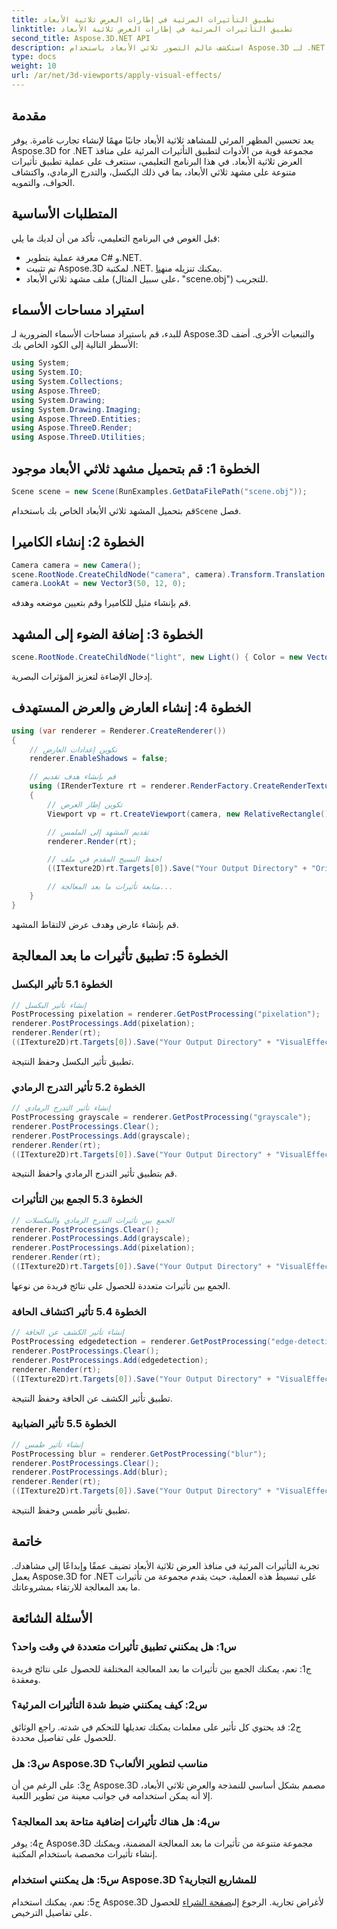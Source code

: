 ```yaml
---
title: تطبيق التأثيرات المرئية في إطارات العرض ثلاثية الأبعاد
linktitle: تطبيق التأثيرات المرئية في إطارات العرض ثلاثية الأبعاد
second_title: Aspose.3D.NET API
description: استكشف عالم التصور ثلاثي الأبعاد باستخدام Aspose.3D لـ .NET. تعلم كيفية تطبيق تأثيرات بصرية جذابة على مشاهدك باستخدام البرامج التعليمية خطوة بخطوة. ارفع مستوى مشروعاتك من خلال تأثيرات البكسل والتدرج الرمادي واكتشاف الحواف والتأثيرات الضبابية.
type: docs
weight: 10
url: /ar/net/3d-viewports/apply-visual-effects/
---
```

## مقدمة

يعد تحسين المظهر المرئي للمشاهد ثلاثية الأبعاد جانبًا مهمًا لإنشاء تجارب غامرة. يوفر Aspose.3D for .NET مجموعة قوية من الأدوات لتطبيق التأثيرات المرئية على منافذ العرض ثلاثية الأبعاد. في هذا البرنامج التعليمي، سنتعرف على عملية تطبيق تأثيرات متنوعة على مشهد ثلاثي الأبعاد، بما في ذلك البكسل، والتدرج الرمادي، واكتشاف الحواف، والتمويه.

## المتطلبات الأساسية

قبل الغوص في البرنامج التعليمي، تأكد من أن لديك ما يلي:

- معرفة عملية بتطوير C# و.NET.
-  تم تثبيت Aspose.3D لمكتبة .NET. يمكنك تنزيله من[هنا](https://releases.aspose.com/3d/net/).
- ملف مشهد ثلاثي الأبعاد (على سبيل المثال، "scene.obj") للتجريب.

## استيراد مساحات الأسماء

للبدء، قم باستيراد مساحات الأسماء الضرورية لـ Aspose.3D والتبعيات الأخرى. أضف الأسطر التالية إلى الكود الخاص بك:

```csharp
using System;
using System.IO;
using System.Collections;
using Aspose.ThreeD;
using System.Drawing;
using System.Drawing.Imaging;
using Aspose.ThreeD.Entities;
using Aspose.ThreeD.Render;
using Aspose.ThreeD.Utilities;
```

## الخطوة 1: قم بتحميل مشهد ثلاثي الأبعاد موجود

```csharp
Scene scene = new Scene(RunExamples.GetDataFilePath("scene.obj"));
```

 قم بتحميل المشهد ثلاثي الأبعاد الخاص بك باستخدام`Scene` فصل.

## الخطوة 2: إنشاء الكاميرا

```csharp
Camera camera = new Camera();
scene.RootNode.CreateChildNode("camera", camera).Transform.Translation = new Vector3(2, 44, 66);
camera.LookAt = new Vector3(50, 12, 0);
```

قم بإنشاء مثيل للكاميرا وقم بتعيين موضعه وهدفه.

## الخطوة 3: إضافة الضوء إلى المشهد

```csharp
scene.RootNode.CreateChildNode("light", new Light() { Color = new Vector3(Color.White), LightType = LightType.Point }).Transform.Translation = new Vector3(26, 57, 43);
```

إدخال الإضاءة لتعزيز المؤثرات البصرية.

## الخطوة 4: إنشاء العارض والعرض المستهدف

```csharp
using (var renderer = Renderer.CreateRenderer())
{
    // تكوين إعدادات العارض
    renderer.EnableShadows = false;

    // قم بإنشاء هدف تقديم
    using (IRenderTexture rt = renderer.RenderFactory.CreateRenderTexture(new RenderParameters(), 1, 1024, 1024))
    {
        // تكوين إطار العرض
        Viewport vp = rt.CreateViewport(camera, new RelativeRectangle() { ScaleWidth = 1, ScaleHeight = 1 });

        // تقديم المشهد إلى الملمس
        renderer.Render(rt);

        // احفظ النسيج المقدم في ملف
        ((ITexture2D)rt.Targets[0]).Save("Your Output Directory" + "Original_viewport_out.png", ImageFormat.Png);

        // متابعة تأثيرات ما بعد المعالجة...
    }
}
```

قم بإنشاء عارض وهدف عرض لالتقاط المشهد.

## الخطوة 5: تطبيق تأثيرات ما بعد المعالجة

### الخطوة 5.1 تأثير البكسل

```csharp
// إنشاء تأثير البكسل
PostProcessing pixelation = renderer.GetPostProcessing("pixelation");
renderer.PostProcessings.Add(pixelation);
renderer.Render(rt);
((ITexture2D)rt.Targets[0]).Save("Your Output Directory" + "VisualEffect_pixelation_out.png", ImageFormat.Png);
```

تطبيق تأثير البكسل وحفظ النتيجة.

### الخطوة 5.2 تأثير التدرج الرمادي

```csharp
// إنشاء تأثير التدرج الرمادي
PostProcessing grayscale = renderer.GetPostProcessing("grayscale");
renderer.PostProcessings.Clear();
renderer.PostProcessings.Add(grayscale);
renderer.Render(rt);
((ITexture2D)rt.Targets[0]).Save("Your Output Directory" + "VisualEffect_grayscale_out.png", ImageFormat.Png);
```

قم بتطبيق تأثير التدرج الرمادي واحفظ النتيجة.

### الخطوة 5.3 الجمع بين التأثيرات

```csharp
// الجمع بين تأثيرات التدرج الرمادي والبيكسلات
renderer.PostProcessings.Clear();
renderer.PostProcessings.Add(grayscale);
renderer.PostProcessings.Add(pixelation);
renderer.Render(rt);
((ITexture2D)rt.Targets[0]).Save("Your Output Directory" + "VisualEffect_grayscale+pixelation_out.png", ImageFormat.Png);
```

الجمع بين تأثيرات متعددة للحصول على نتائج فريدة من نوعها.

### الخطوة 5.4 تأثير اكتشاف الحافة

```csharp
// إنشاء تأثير الكشف عن الحافة
PostProcessing edgedetection = renderer.GetPostProcessing("edge-detection");
renderer.PostProcessings.Clear();
renderer.PostProcessings.Add(edgedetection);
renderer.Render(rt);
((ITexture2D)rt.Targets[0]).Save("Your Output Directory" + "VisualEffect_edgedetection_out.png", ImageFormat.Png);
```

تطبيق تأثير الكشف عن الحافة وحفظ النتيجة.

### الخطوة 5.5 تأثير الضبابية

```csharp
// إنشاء تأثير طمس
PostProcessing blur = renderer.GetPostProcessing("blur");
renderer.PostProcessings.Clear();
renderer.PostProcessings.Add(blur);
renderer.Render(rt);
((ITexture2D)rt.Targets[0]).Save("Your Output Directory" + "VisualEffect_blur_out.png", ImageFormat.Png);
```

تطبيق تأثير طمس وحفظ النتيجة.

## خاتمة

تجربة التأثيرات المرئية في منافذ العرض ثلاثية الأبعاد تضيف عمقًا وإبداعًا إلى مشاهدك. يعمل Aspose.3D for .NET على تبسيط هذه العملية، حيث يقدم مجموعة من تأثيرات ما بعد المعالجة للارتقاء بمشروعاتك.

## الأسئلة الشائعة

### س1: هل يمكنني تطبيق تأثيرات متعددة في وقت واحد؟

ج1: نعم، يمكنك الجمع بين تأثيرات ما بعد المعالجة المختلفة للحصول على نتائج فريدة ومعقدة.

### س2: كيف يمكنني ضبط شدة التأثيرات المرئية؟

ج2: قد يحتوي كل تأثير على معلمات يمكنك تعديلها للتحكم في شدته. راجع الوثائق للحصول على تفاصيل محددة.

### س3: هل Aspose.3D مناسب لتطوير الألعاب؟

ج3: على الرغم من أن Aspose.3D مصمم بشكل أساسي للنمذجة والعرض ثلاثي الأبعاد، إلا أنه يمكن استخدامه في جوانب معينة من تطوير اللعبة.

### س4: هل هناك تأثيرات إضافية متاحة بعد المعالجة؟

ج4: يوفر Aspose.3D مجموعة متنوعة من تأثيرات ما بعد المعالجة المضمنة، ويمكنك إنشاء تأثيرات مخصصة باستخدام المكتبة.

### س5: هل يمكنني استخدام Aspose.3D للمشاريع التجارية؟

 ج5: نعم، يمكنك استخدام Aspose.3D لأغراض تجارية. الرجوع إلى[صفحة الشراء](https://purchase.aspose.com/buy) للحصول على تفاصيل الترخيص.